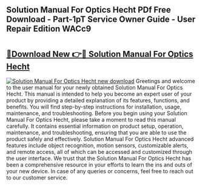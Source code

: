 ## Solution Manual For Optics Hecht PDf Free Download - Part-1pT Service Owner Guide - User Repair Edition WACc9

# <h2><a href="http://bc81833.oget.top/?id=Solution+Manual+For+Optics+Hecht">🔗Download New 👉🔴 Solution Manual For Optics Hecht</a></h2>

[![Solution Manual For Optics Hecht new download](https://i.imgur.com/5g1atiW.png)](http://bc81833.oget.top/?id=Solution+Manual+For+Optics+Hecht)
Greetings and welcome to the user manual for your newly obtained Solution Manual For Optics Hecht. This manual is intended to help you become an expert user of your product by providing a detailed explanation of its features, functions, and benefits. You will find step-by-step instructions for installation, usage, maintenance, and troubleshooting. Before you begin using your Solution Manual For Optics Hecht, please take a moment to read this manual carefully. It contains essential information on product setup, operation, maintenance, and troubleshooting, ensuring that you are able to use the product safely and effectively. Solution Manual For Optics Hecht advanced features include object recognition, motion sensors, customizable alerts, and remote access, all of which can be accessed and customized through the user interface. We trust that the Solution Manual For Optics Hecht has been a comprehensive resource in your efforts to learn the ins and outs of your new device. In case of any queries or concerns, feel free to reach out to our customer service.
